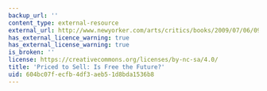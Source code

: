 ```yaml
---
backup_url: ''
content_type: external-resource
external_url: http://www.newyorker.com/arts/critics/books/2009/07/06/090706crbo_books_gladwell
has_external_licence_warning: true
has_external_license_warning: true
is_broken: ''
license: https://creativecommons.org/licenses/by-nc-sa/4.0/
title: 'Priced to Sell: Is Free the Future?'
uid: 604bc07f-ecfb-4df3-aeb5-1d8bda1536b8
---
```

